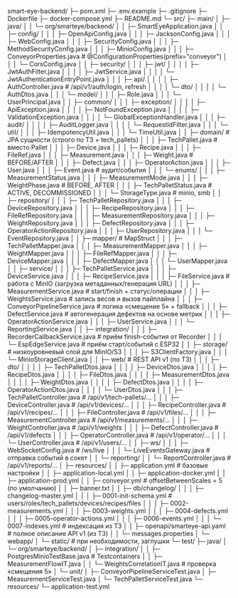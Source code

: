 smart-eye-backend/
├─ pom.xml
├─ .env.example
├─ .gitignore
├─ Dockerfile
├─ docker-compose.yml
├─ README.md
└─ src/
├─ main/
│  ├─ java/
│  │  └─ org/smarteye/backend/
│  │     ├─ SmartEyeApplication.java
│  │     ├─ config/
│  │     │  ├─ OpenApiConfig.java
│  │     │  ├─ JacksonConfig.java
│  │     │  ├─ WebConfig.java
│  │     │  ├─ SecurityConfig.java
│  │     │  ├─ MethodSecurityConfig.java
│  │     │  ├─ MinioConfig.java
│  │     │  ├─ ConveyorProperties.java        # @ConfigurationProperties(prefix="conveyor")
│  │     │  └─ CorsConfig.java
│  │     ├─ security/
│  │     │  ├─ jwt/
│  │     │  │  ├─ JwtAuthFilter.java
│  │     │  │  ├─ JwtService.java
│  │     │  │  └─ JwtAuthenticationEntryPoint.java
│  │     │  ├─ api/
│  │     │  │  ├─ AuthController.java         # /api/v1/auth/login, refresh
│  │     │  │  └─ dto/
│  │     │  │     └─ AuthDtos.java
│  │     │  └─ model/
│  │     │     ├─ Role.java
│  │     │     └─ UserPrincipal.java
│  │     ├─ common/
│  │     │  ├─ exception/
│  │     │  │  ├─ ApiException.java
│  │     │  │  ├─ NotFoundException.java
│  │     │  │  ├─ ValidationException.java
│  │     │  │  └─ GlobalExceptionHandler.java
│  │     │  ├─ audit/
│  │     │  │  ├─ AuditLogger.java
│  │     │  │  └─ RequestIdFilter.java
│  │     │  └─ util/
│  │     │     ├─ IdempotencyUtil.java
│  │     │     └─ TimeUtil.java
│  │     ├─ domain/                # JPA сущности (строго по ТЗ + tech_pallets)
│  │     │  ├─ TechPallet.java     # вместо Pallet
│  │     │  ├─ Device.java
│  │     │  ├─ Recipe.java
│  │     │  ├─ FileRef.java
│  │     │  ├─ Measurement.java
│  │     │  ├─ Weight.java         # BEFORE/AFTER
│  │     │  ├─ Defect.java
│  │     │  ├─ OperatorAction.java
│  │     │  ├─ User.java
│  │     │  ├─ Event.java          # аудит/события
│  │     │  └─ enums/
│  │     │     ├─ MeasurementStatus.java
│  │     │     ├─ MeasurementMode.java
│  │     │     ├─ WeightPhase.java # BEFORE, AFTER
│  │     │     ├─ TechPalletStatus.java # ACTIVE, DECOMMISSIONED
│  │     │     └─ StorageType.java # minio, smb
│  │     ├─ repository/
│  │     │  ├─ TechPalletRepository.java
│  │     │  ├─ DeviceRepository.java
│  │     │  ├─ RecipeRepository.java
│  │     │  ├─ FileRefRepository.java
│  │     │  ├─ MeasurementRepository.java
│  │     │  ├─ WeightRepository.java
│  │     │  ├─ DefectRepository.java
│  │     │  ├─ OperatorActionRepository.java
│  │     │  ├─ UserRepository.java
│  │     │  └─ EventRepository.java
│  │     ├─ mapper/                # MapStruct
│  │     │  ├─ TechPalletMapper.java
│  │     │  ├─ MeasurementMapper.java
│  │     │  ├─ WeightMapper.java
│  │     │  ├─ FileRefMapper.java
│  │     │  ├─ DeviceMapper.java
│  │     │  ├─ DefectMapper.java
│  │     │  └─ UserMapper.java
│  │     ├─ service/
│  │     │  ├─ TechPalletService.java
│  │     │  ├─ DeviceService.java
│  │     │  ├─ RecipeService.java
│  │     │  ├─ FileService.java           # работа с MinIO (загрузка метаданных/генерация URL)
│  │     │  ├─ MeasurementService.java    # start/finish + статус/операции
│  │     │  ├─ WeightsService.java        # запись весов и вызов пайплайна
│  │     │  ├─ ConveyorPipelineService.java  # логика «смещение 5» + fallback
│  │     │  ├─ DefectService.java         # автогенерация дефектов на основе метрик
│  │     │  ├─ OperatorActionService.java
│  │     │  ├─ UserService.java
│  │     │  └─ ReportingService.java
│  │     ├─ integration/
│  │     │  ├─ RecorderCallbackService.java # приём finish-события от Recorder
│  │     │  └─ EspEdgeService.java          # приём старт/событий с ESP32
│  │     ├─ storage/                  # низкоуровневый слой для MinIO/S3
│  │     │  ├─ S3ClientFactory.java
│  │     │  └─ MinioStorageClient.java
│  │     ├─ web/                      # REST API v1 (по ТЗ)
│  │     │  ├─ dto/
│  │     │  │  ├─ TechPalletDtos.java
│  │     │  │  ├─ DeviceDtos.java
│  │     │  │  ├─ RecipeDtos.java
│  │     │  │  ├─ FileDtos.java
│  │     │  │  ├─ MeasurementDtos.java
│  │     │  │  ├─ WeightDtos.java
│  │     │  │  ├─ DefectDtos.java
│  │     │  │  ├─ OperatorActionDtos.java
│  │     │  │  └─ UserDtos.java
│  │     │  ├─ TechPalletController.java     # /api/v1/tech-pallets/...
│  │     │  ├─ DeviceController.java         # /api/v1/devices/...
│  │     │  ├─ RecipeController.java         # /api/v1/recipes/...
│  │     │  ├─ FileController.java           # /api/v1/files/...
│  │     │  ├─ MeasurementController.java    # /api/v1/measurements/...
│  │     │  ├─ WeightController.java         # /api/v1/weights
│  │     │  ├─ DefectController.java         # /api/v1/defects
│  │     │  ├─ OperatorController.java       # /api/v1/operator/...
│  │     │  └─ UserController.java           # /api/v1/users/...
│  │     ├─ ws/
│  │     │  ├─ WebSocketConfig.java          # /ws/live
│  │     │  └─ LiveEventsGateway.java        # отправка событий в сокет
│  │     └─ reporting/
│  │        └─ ReportController.java         # /api/v1/reports/...
│  ├─ resources/
│  │  ├─ application.yml               # базовые настройки
│  │  ├─ application-local.yml
│  │  ├─ application-docker.yml
│  │  ├─ application-prod.yml
│  │  ├─ conveyor.yml                  # offsetBetweenScales = 5 (по умолчанию)
│  │  ├─ banner.txt
│  │  ├─ db/changelog/
│  │  │  ├─ changelog-master.yml
│  │  │  ├─ 0001-init-schema.yml      # users/roles/tech_pallets/devices/recipes/files
│  │  │  ├─ 0002-measurements.yml
│  │  │  ├─ 0003-weights.yml
│  │  │  ├─ 0004-defects.yml
│  │  │  ├─ 0005-operator-actions.yml
│  │  │  ├─ 0006-events.yml
│  │  │  └─ 0007-indexes.yml          # индексация из ТЗ
│  │  ├─ openapi/smarteye-api.yaml    # полное описание API v1 (из ТЗ)
│  │  └─ messages.properties
│  └─ webapp/
│     └─ static/                       # при необходимости, заглушки
└─ test/
├─ java/
│  └─ org/smarteye/backend/
│     ├─ integration/
│     │  ├─ PostgresMinioTestBase.java  # Testcontainers
│     │  ├─ MeasurementFlowIT.java
│     │  └─ WeightsCorrelationIT.java   # проверка «смещения 5»
│     └─ unit/
│        ├─ ConveyorPipelineServiceTest.java
│        ├─ MeasurementServiceTest.java
│        └─ TechPalletServiceTest.java
└─ resources/
└─ application-test.yml


